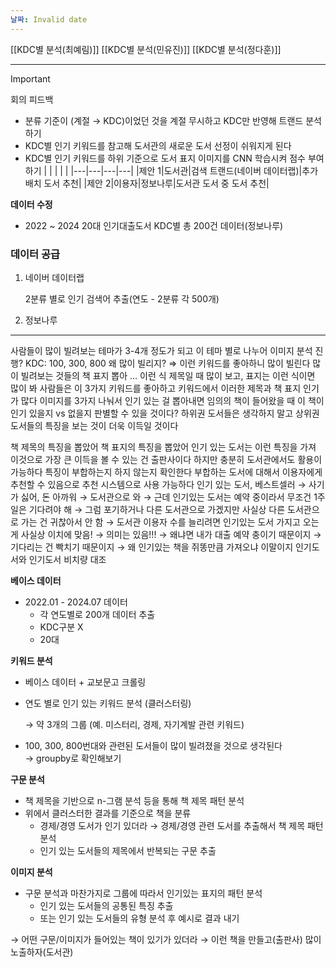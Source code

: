 ```yaml
---
날짜: Invalid date
---
```

[[KDC별 분석(최예림)]]
[[KDC별 분석(민유진)]]
[[KDC별 분석(정다훈)]]
  
---

> [!important]  
> 회의 피드백  
- 분류 기준이 (계절 → KDC)이었던 것을 계절 무시하고 KDC만 반영해 트랜드 분석하기
- KDC별 인기 키워드를 참고해 도서관의 새로운 도서 선정이 쉬워지게 된다
- KDC별 인기 키워드를 하위 기준으로 도서 표지 이미지를 CNN 학습시켜 점수 부여하기
|   |   |   |   |
|---|---|---|---|
|제안 1|도서관|검색 트랜드(네이버 데이터랩)|추가 배치 도서 추천|
|제안 2|이용자|정보나루|도서관 도서 중 도서 추천|
  
**데이터 수정**
- 2022 ~ 2024 20대 인기대출도서 KDC별 총 200건 데이터(정보나루)
  
### 데이터 공급
1. 네이버 데이터랩
    
    2분류 별로 인기 검색어 추출(연도 - 2분류 각 500개)
    
      
    
2. 정보나루
  
  
---
사람들이 많이 빌려보는 테마가 3-4개 정도가 되고 이 테마 별로 나누어 이미지 분석 진행?
KDC: 100, 300, 800 왜 많이 빌리지? ⇒ 이런 키워드를 좋아하니 많이 빌린다
많이 빌려보는 것들의 책 표지 뽑아 … 이런 식 제목일 때 많이 보고, 표지는 이런 식이면 많이 봐
사람들은 이 3가지 키워드를 좋아하고 키워드에서 이러한 제목과 책 표지 인기가 많다
이미지를 3가지 나눠서 인기 있는 걸 뽑아내면 임의의 책이 들어왔을 때 이 책이 인기 있을지 vs 없을지 판별할 수 있을 것이다?
하위권 도서들은 생각하지 말고 상위권 도서들의 특징을 보는 것이 더욱 이득일 것이다
  
책 제목의 특징을 뽑았어 책 표지의 특징을 뽑았어 인기 있는 도서는 이런 특징을 가져
이것으로 가장 큰 이득을 볼 수 있는 건 출판사이다
하지만 충분히 도서관에서도 활용이 가능하다 특징이 부합하는지 하지 않는지 확인한다
부합하는 도서에 대해서 이용자에게 추천할 수 있음으로 추천 시스템으로 사용 가능하다
인기 있는 도서, 베스트셀러 → 사기가 싫어, 돈 아까워 → 도서관으로 와 → 근데 인기있는 도서는 예약 중이라서 무조건 1주일은 기다려야 해 → 그럼 포기하거나 다른 도서관으로 가겠지만 사실상 다른 도서관으로 가는 건 귀찮아서 안 함 → 도서관 이용자 수를 늘리려면 인기있는 도서 가지고 오는게 사실상 이치에 맞음! → 의미는 있음!!! → 왜냐면 내가 대출 예약 충이기 때문이지 → 기다리는 건 빡치기 때문이지 → 왜 인기있는 책을 쥐똥만큼 가져오냐 이말이지
인기도서와 인기도서 비치량 대조
  
  
**베이스 데이터**
- 2022.01 - 2024.07 데이터
    - 각 연도별로 200개 데이터 추출
    - KDC구분 X
    - 20대
  
**키워드 분석**
- 베이스 데이터 + 교보문고 크롤링
- 연도 별로 인기 있는 키워드 분석 (클러스터링)
    
    → 약 3개의 그룹 (예. 미스터리, 경제, 자기계발 관련 키워드)
    
- 100, 300, 800번대와 관련된 도서들이 많이 빌려졌을 것으로 생각된다  
    → groupby로 확인해보기  
    
  
**구문 분석**
- 책 제목을 기반으로 n-그램 분석 등을 통해 책 제목 패턴 분석
- 위에서 클러스터한 결과를 기준으로 책을 분류
    - 경제/경영 도서가 인기 있더라 → 경제/경영 관련 도서를 추출해서 책 제목 패턴 분석
    - 인기 있는 도서들의 제목에서 반복되는 구문 추출
  
**이미지 분석**
- 구문 분석과 마찬가지로 그룹에 따라서 인기있는 표지의 패턴 분석
    - 인기 있는 도서들의 공통된 특징 추출
    - 또는 인기 있는 도서들의 유형 분석 후 예시로 결과 내기
  
→ 어떤 구문/이미지가 들어있는 책이 있기가 있더라
→ 이런 책을 만들고(출판사) 많이 노출하자(도서관)